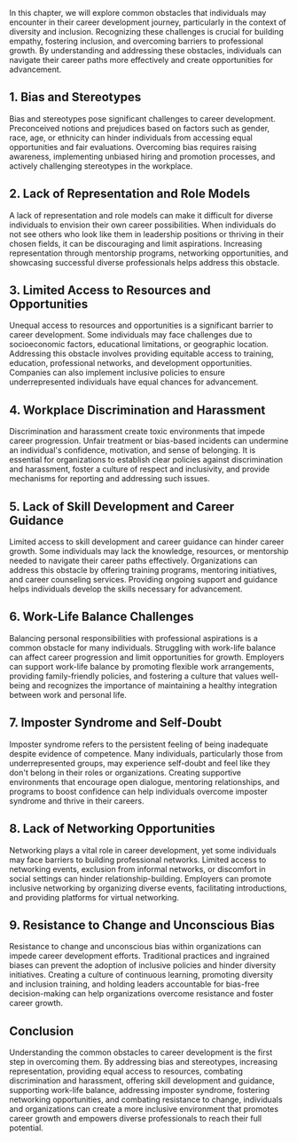 
In this chapter, we will explore common obstacles that individuals may encounter in their career development journey, particularly in the context of diversity and inclusion. Recognizing these challenges is crucial for building empathy, fostering inclusion, and overcoming barriers to professional growth. By understanding and addressing these obstacles, individuals can navigate their career paths more effectively and create opportunities for advancement.

## 1\. Bias and Stereotypes

Bias and stereotypes pose significant challenges to career development. Preconceived notions and prejudices based on factors such as gender, race, age, or ethnicity can hinder individuals from accessing equal opportunities and fair evaluations. Overcoming bias requires raising awareness, implementing unbiased hiring and promotion processes, and actively challenging stereotypes in the workplace.

## 2\. Lack of Representation and Role Models

A lack of representation and role models can make it difficult for diverse individuals to envision their own career possibilities. When individuals do not see others who look like them in leadership positions or thriving in their chosen fields, it can be discouraging and limit aspirations. Increasing representation through mentorship programs, networking opportunities, and showcasing successful diverse professionals helps address this obstacle.

## 3\. Limited Access to Resources and Opportunities

Unequal access to resources and opportunities is a significant barrier to career development. Some individuals may face challenges due to socioeconomic factors, educational limitations, or geographic location. Addressing this obstacle involves providing equitable access to training, education, professional networks, and development opportunities. Companies can also implement inclusive policies to ensure underrepresented individuals have equal chances for advancement.

## 4\. Workplace Discrimination and Harassment

Discrimination and harassment create toxic environments that impede career progression. Unfair treatment or bias-based incidents can undermine an individual's confidence, motivation, and sense of belonging. It is essential for organizations to establish clear policies against discrimination and harassment, foster a culture of respect and inclusivity, and provide mechanisms for reporting and addressing such issues.

## 5\. Lack of Skill Development and Career Guidance

Limited access to skill development and career guidance can hinder career growth. Some individuals may lack the knowledge, resources, or mentorship needed to navigate their career paths effectively. Organizations can address this obstacle by offering training programs, mentoring initiatives, and career counseling services. Providing ongoing support and guidance helps individuals develop the skills necessary for advancement.

## 6\. Work-Life Balance Challenges

Balancing personal responsibilities with professional aspirations is a common obstacle for many individuals. Struggling with work-life balance can affect career progression and limit opportunities for growth. Employers can support work-life balance by promoting flexible work arrangements, providing family-friendly policies, and fostering a culture that values well-being and recognizes the importance of maintaining a healthy integration between work and personal life.

## 7\. Imposter Syndrome and Self-Doubt

Imposter syndrome refers to the persistent feeling of being inadequate despite evidence of competence. Many individuals, particularly those from underrepresented groups, may experience self-doubt and feel like they don't belong in their roles or organizations. Creating supportive environments that encourage open dialogue, mentoring relationships, and programs to boost confidence can help individuals overcome imposter syndrome and thrive in their careers.

## 8\. Lack of Networking Opportunities

Networking plays a vital role in career development, yet some individuals may face barriers to building professional networks. Limited access to networking events, exclusion from informal networks, or discomfort in social settings can hinder relationship-building. Employers can promote inclusive networking by organizing diverse events, facilitating introductions, and providing platforms for virtual networking.

## 9\. Resistance to Change and Unconscious Bias

Resistance to change and unconscious bias within organizations can impede career development efforts. Traditional practices and ingrained biases can prevent the adoption of inclusive policies and hinder diversity initiatives. Creating a culture of continuous learning, promoting diversity and inclusion training, and holding leaders accountable for bias-free decision-making can help organizations overcome resistance and foster career growth.

## Conclusion

Understanding the common obstacles to career development is the first step in overcoming them. By addressing bias and stereotypes, increasing representation, providing equal access to resources, combating discrimination and harassment, offering skill development and guidance, supporting work-life balance, addressing imposter syndrome, fostering networking opportunities, and combating resistance to change, individuals and organizations can create a more inclusive environment that promotes career growth and empowers diverse professionals to reach their full potential.
